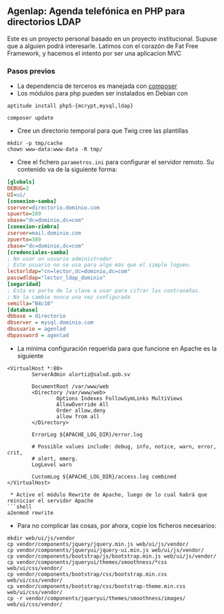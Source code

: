 ## Agenlap: Agenda telefónica en PHP para directorios LDAP

Este es un proyecto personal basado en un proyecto institucional. 
Supuse que a alguien podrá interesarle.
Latimos con el corazón de Fat Free Framework, y hacemos el intento por ser una aplicacion MVC

### Pasos previos
* La dependencia de terceros es manejada con [composer](https://gist.github.com/VTacius/4b9ed8b1deee1ecdfb04)
* Los módulos para php pueden ser instalados en Debian con 

```shell 
aptitude install php5-{mcrypt,mysql,ldap}
```

```shell 
composer update
```

* Cree un directorio temporal para que Twig cree las plantillas
```shell
mkdir -p tmp/cache
chown www-data:www-data -R tmp/
```

* Cree el fichero `parametros.ini` para configurar el servidor remoto. Su contenido va de la siguiente forma:
```ini
[globals]
DEBUG=3
UI=ui/
[conexion-samba]
sserver=directorio.dominio.com
spuerto=389
sbase="dc=dominio,dc=com"
[conexion-zimbra]
zserver=mail.dominio.com
zpuerto=389
zbase="dc=dominio,dc=com"
[credenciales-samba]
; No usar un usuario administrador
; Este usuario no se usa para algo más que el simple logueo.
lectorldap="cn=lector,dc=dominio,dc=com"
passwdldap="lector_ldap_dominio"
[seguridad]
; Esta es parte de la clave a usar para cifrar las contraseñas. 
; No la cambie nunca una vez configurada
semilla="B4c10"
[database]
dbbase = directorio
dbserver = mysql.dominio.com
dbusuario = agenlad
dbpassword = agenlad 

```

 * La mínima configuración requerida para que funcione en Apache es la siguiente

```apacheconf
<VirtualHost *:80>
        ServerAdmin alortiz@salud.gob.sv

        DocumentRoot /var/www/web
        <Directory /var/www/web>
                Options Indexes FollowSymLinks MultiViews
                AllowOverride All
                Order allow,deny
                allow from all
        </Directory>

        ErrorLog ${APACHE_LOG_DIR}/error.log

        # Possible values include: debug, info, notice, warn, error, crit,
        # alert, emerg.
        LogLevel warn

        CustomLog ${APACHE_LOG_DIR}/access.log combined
</VirtualHost>
```

```
 * Active el módulo Rewrite de Apache, luego de lo cual habrá que reiniciar el servidor Apache
```shell 
a2enmod rewrite
```

* Para no complicar las cosas, por ahora, copie los ficheros necesarios:
```shell
mkdir web/ui/js/vendor
cp vendor/components/jquery/jquery.min.js web/ui/js/vendor/
cp vendor/components/jqueryui/jquery-ui.min.js web/ui/js/vendor/
cp vendor/components/bootstrap/js/bootstrap.min.js web/ui/js/vendor/
cp vendor/components/jqueryui/themes/smoothness/*css web/ui/css/vendor/
cp vendor/components/bootstrap/css/bootstrap.min.css web/ui/css/vendor/
cp vendor/components/bootstrap/css/bootstrap-theme.min.css web/ui/css/vendor/
cp -r vendor/components/jqueryui/themes/smoothness/images/ web/ui/css/vendor/
```